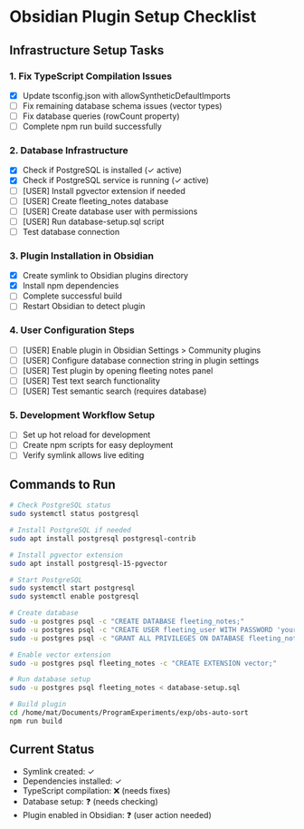 # Obsidian Plugin Setup Checklist

## Infrastructure Setup Tasks

### 1. Fix TypeScript Compilation Issues
- [x] Update tsconfig.json with allowSyntheticDefaultImports
- [ ] Fix remaining database schema issues (vector types)
- [ ] Fix database queries (rowCount property)
- [ ] Complete npm run build successfully

### 2. Database Infrastructure
- [x] Check if PostgreSQL is installed (✓ active)
- [x] Check if PostgreSQL service is running (✓ active)
- [ ] [USER] Install pgvector extension if needed
- [ ] [USER] Create fleeting_notes database
- [ ] [USER] Create database user with permissions
- [ ] [USER] Run database-setup.sql script
- [ ] Test database connection

### 3. Plugin Installation in Obsidian
- [x] Create symlink to Obsidian plugins directory
- [x] Install npm dependencies
- [ ] Complete successful build
- [ ] Restart Obsidian to detect plugin

### 4. User Configuration Steps
- [ ] [USER] Enable plugin in Obsidian Settings > Community plugins
- [ ] [USER] Configure database connection string in plugin settings
- [ ] [USER] Test plugin by opening fleeting notes panel
- [ ] [USER] Test text search functionality
- [ ] [USER] Test semantic search (requires database)

### 5. Development Workflow Setup
- [ ] Set up hot reload for development
- [ ] Create npm scripts for easy deployment
- [ ] Verify symlink allows live editing

## Commands to Run

```bash
# Check PostgreSQL status
sudo systemctl status postgresql

# Install PostgreSQL if needed
sudo apt install postgresql postgresql-contrib

# Install pgvector extension
sudo apt install postgresql-15-pgvector

# Start PostgreSQL
sudo systemctl start postgresql
sudo systemctl enable postgresql

# Create database
sudo -u postgres psql -c "CREATE DATABASE fleeting_notes;"
sudo -u postgres psql -c "CREATE USER fleeting_user WITH PASSWORD 'your_password';"
sudo -u postgres psql -c "GRANT ALL PRIVILEGES ON DATABASE fleeting_notes TO fleeting_user;"

# Enable vector extension
sudo -u postgres psql fleeting_notes -c "CREATE EXTENSION vector;"

# Run database setup
sudo -u postgres psql fleeting_notes < database-setup.sql

# Build plugin
cd /home/mat/Documents/ProgramExperiments/exp/obs-auto-sort
npm run build
```

## Current Status
- Symlink created: ✓
- Dependencies installed: ✓
- TypeScript compilation: ❌ (needs fixes)
- Database setup: ❓ (needs checking)
- Plugin enabled in Obsidian: ❓ (user action needed)